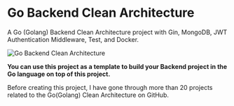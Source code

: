 # Go Backend Clean Architecture

A Go (Golang) Backend Clean Architecture project with Gin, MongoDB, JWT Authentication Middleware, Test, and Docker.

![Go Backend Clean Architecture](https://github.com/gbubemi22/fst.git)

**You can use this project as a template to build your Backend project in the Go language on top of this project.**

Before creating this project, I have gone through more than 20 projects related to the Go(Golang) Clean Architecture on GitHub.
